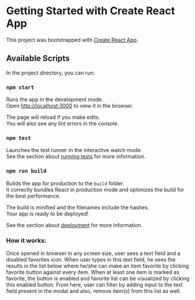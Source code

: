 # Getting Started with Create React App

This project was bootstrapped with [Create React App](https://github.com/facebook/create-react-app).

## Available Scripts

In the project directory, you can run:

### `npm start`

Runs the app in the development mode.\
Open [http://localhost:3000](http://localhost:3000) to view it in the browser.

The page will reload if you make edits.\
You will also see any lint errors in the console.

### `npm test`

Launches the test runner in the interactive watch mode.\
See the section about [running tests](https://facebook.github.io/create-react-app/docs/running-tests) for more information.

### `npm run build`

Builds the app for production to the `build` folder.\
It correctly bundles React in production mode and optimizes the build for the best performance.

The build is minified and the filenames include the hashes.\
Your app is ready to be deployed!

See the section about [deployment](https://facebook.github.io/create-react-app/docs/deployment) for more information.

### How it works: 

Once opened in browser in any screen size, user sees a text field and a disabled favorites icon. When user types in this text field, he sees the results in the list below where he/she can make an item favorite by clicking favorite button against every item.
When at least one item is marked as favorite, the button is enabled and favorite list can be visualized by clicking this enabled button. From here, user can filter by adding input to the text field present in the modal and also, remove item(s) from this list as well.
